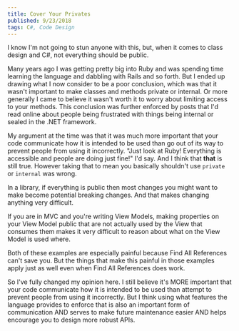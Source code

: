 ```yaml
---
title: Cover Your Privates
published: 9/23/2018
tags: C#, Code Design
---
```

I know I'm not going to stun anyone with this, but, when it comes to class design and C#, not everything should be public.
<!-- excerpt -->
Many years ago I was getting pretty big into Ruby and was spending time learning the language and dabbling with Rails and so forth.  But I ended up drawing what I now consider to be a poor conclusion, which was that it wasn't important to make classes and methods private or internal.  Or more generally I came to believe it wasn't worth it to worry about limiting access to your methods.  This conclusion was further enforced by posts that I'd read online about people being frustrated with things being internal or sealed in the .NET framework. 

My argument at the time was that it was much more important that your code communicate how it is intended to be used than go out of its way to prevent people from using it incorrectly.  "Just look at Ruby!  Everything is accessible and people are doing just fine!" I'd say.  And I think that **that** is still true.  However taking that to mean you basically shouldn't use `private` or `internal` was wrong.

In a library, if everything is public then most changes you might want to make become potential breaking changes.  And that makes changing anything very difficult.

If you are in MVC and you're writing View Models, making properties on your View Model public that are not actually used by the View that consumes them makes it very difficult to reason about what on the View Model is used where.

Both of these examples are especially painful because Find All References can't save you. But the things that make this painful in those examples apply just as well even when Find All References does work.

So I've fully changed my opinion here.  I still believe it's MORE important that your code communicate how it is intended to be used than attempt to prevent people from using it incorrectly.  But I think using what features the language provides to enforce that is also an important form of communication AND serves to make future maintenance easier AND helps encourage you to design more robust APIs.